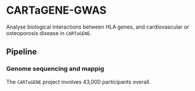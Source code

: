 # CARTaGENE-GWAS

Analyse biological interactions between HLA genes, and cardiovascular or osteoporosis disease in `CARTaGENE`.

## Pipeline

### Genome sequencing and mappig

The `CARTaGENE` project involves 43,000 participants overall. 
